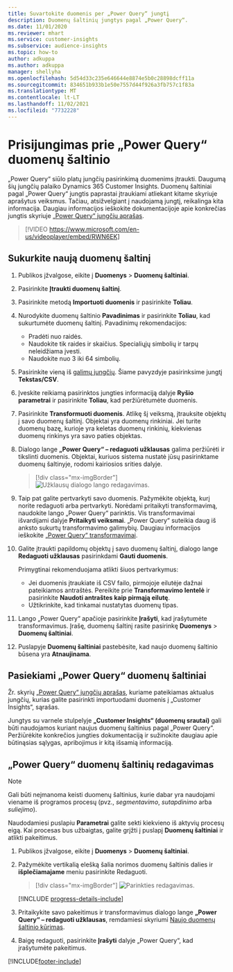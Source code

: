 ```yaml
---
title: Suvartokite duomenis per „Power Query“ jungtį
description: Duomenų šaltinių jungtys pagal „Power Query“.
ms.date: 11/01/2020
ms.reviewer: mhart
ms.service: customer-insights
ms.subservice: audience-insights
ms.topic: how-to
author: adkuppa
ms.author: adkuppa
manager: shellyha
ms.openlocfilehash: 5d54d33c235e646644e8874e5b0c28898dcff11a
ms.sourcegitcommit: 834651b933b1e50e7557d44f926a3fb757c1f83a
ms.translationtype: MT
ms.contentlocale: lt-LT
ms.lasthandoff: 11/02/2021
ms.locfileid: "7732228"
---
```

# <a name="connect-to-a-power-query-data-source"></a>Prisijungimas prie „Power Query“ duomenų šaltinio

„Power Query“ siūlo platų jungčių pasirinkimą duomenims įtraukti. Daugumą šių jungčių palaiko Dynamics 365 Customer Insights. Duomenų šaltiniai pagal „Power Query“ jungtis paprastai įtraukiami atliekant kitame skyriuje aprašytus veiksmus. Tačiau, atsižvelgiant į naudojamą jungtį, reikalinga kita informacija. Daugiau informacijos ieškokite dokumentacijoje apie konkrečias jungtis skyriuje [„Power Query“ jungčių aprašas](/power-query/connectors/).

> [!VIDEO https://www.microsoft.com/en-us/videoplayer/embed/RWN6EK]

## <a name="create-a-new-data-source"></a>Sukurkite naują duomenų šaltinį

1. Publikos įžvalgose, eikite į **Duomenys** > **Duomenų šaltiniai**.

1. Pasirinkite **Įtraukti duomenų šaltinį**.

1. Pasirinkite metodą **Importuoti duomenis** ir pasirinkite **Toliau**.

1. Nurodykite duomenų šaltinio **Pavadinimas** ir pasirinkite **Toliau**, kad sukurtumėte duomenų šaltinį. Pavadinimų rekomendacijos: 
   - Pradėti nuo raidės.
   - Naudokite tik raides ir skaičius. Specialiųjų simbolių ir tarpų neleidžiama įvesti.
   - Naudokite nuo 3 iki 64 simbolių.

1. Pasirinkite vieną iš [galimų jungčių](#available-power-query-data-sources). Šiame pavyzdyje pasirinksime jungtį **Tekstas/CSV**.

1. Įveskite reikiamą pasirinktos jungties informaciją dalyje **Ryšio parametrai** ir pasirinkite **Toliau**, kad peržiūrėtumėte duomenis.

1. Pasirinkite **Transformuoti duomenis**. Atlikę šį veiksmą, įtrauksite objektų į savo duomenų šaltinį. Objektai yra duomenų rinkiniai. Jei turite duomenų bazę, kurioje yra keletas duomenų rinkinių, kiekvienas duomenų rinkinys yra savo paties objektas.

1. Dialogo lange **„Power Query“ – redaguoti užklausas** galima peržiūrėti ir tikslinti duomenis. Objektai, kuriuos sistema nustatė jūsų pasirinktame duomenų šaltinyje, rodomi kairiosios srities dalyje.

   > [!div class="mx-imgBorder"]
   > ![Užklausų dialogo lango redagavimas.](media/data-manager-configure-edit-queries.png "Užklausų redagavimo dialogo langas")

1. Taip pat galite pertvarkyti savo duomenis. Pažymėkite objektą, kurį norite redaguoti arba pertvarkyti. Norėdami pritaikyti transformavimą, naudokite lango „Power Query“ parinktis. Vis transformavimai išvardijami dalyje **Pritaikyti veiksmai**. „Power Query“ suteikia daug iš anksto sukurtų transformavimo galimybių. Daugiau informacijos ieškokite [„Power Query“ transformavimai](/power-query/power-query-what-is-power-query#transformations).

1. Galite įtraukti papildomų objektų į savo duomenų šaltinį, dialogo lange **Redaguoti užklausas** pasirinkdami **Gauti duomenis**.

   Primygtinai rekomenduojama atlikti šiuos pertvarkymus:

   - Jei duomenis įtraukiate iš CSV failo, pirmojoje eilutėje dažnai pateikiamos antraštės. Pereikite prie **Transformavimo lentelė** ir pasirinkite **Naudoti antraštes kaip pirmąją eilutę**.
   - Užtikrinkite, kad tinkamai nustatytas duomenų tipas.

1. Lango „Power Query“ apačioje pasirinkite **Įrašyti**, kad įrašytumėte transformavimus. Įrašę, duomenų šaltinį rasite pasirinkę **Duomenys** > **Duomenų šaltiniai**.

1. Puslapyje **Duomenų šaltiniai** pastebėsite, kad naujo duomenų šaltinio būsena yra **Atnaujinama**.

## <a name="available-power-query-data-sources"></a>Pasiekiami „Power Query“ duomenų šaltiniai

Žr. skyrių [„Power Query“ jungčių aprašas](/power-query/connectors/), kuriame pateikiamas aktualus jungčių, kurias galite pasirinkti importuodami duomenis į „Customer Insights“, sąrašas. 

Jungtys su varnele stulpelyje **„Customer Insights“ (duomenų srautai)** gali būti naudojamos kuriant naujus duomenų šaltinius pagal „Power Query“. Peržiūrėkite konkrečios jungties dokumentaciją ir sužinokite daugiau apie būtinąsias sąlygas, apribojimus ir kitą išsamią informaciją.

## <a name="edit-power-query-data-sources"></a>„Power Query“ duomenų šaltinių redagavimas

> [!NOTE]
> Gali būti neįmanoma keisti duomenų šaltinius, kurie dabar yra naudojami viename iš programos procesų (pvz., *segmentavimo*, *sutapdinimo* arba *suliejimo*). 
>
> Naudodamiesi puslapiu **Parametrai** galite sekti kiekvieno iš aktyvių procesų eigą. Kai procesas bus užbaigtas, galite grįžti į puslapį **Duomenų šaltiniai** ir atlikti pakeitimus.

1. Publikos įžvalgose, eikite į **Duomenys** > **Duomenų šaltiniai**.

2. Pažymėkite vertikalią elešką šalia norimos duomenų šaltinis dalies ir **išplečiamajame** meniu pasirinkite Redaguoti.

   > [!div class="mx-imgBorder"]
   > ![Parinkties redagavimas.](media/edit-option-data-sources.png "Redagavimo parinktis")

   [!INCLUDE [progress-details-include](../includes/progress-details-pane.md)]
   
3. Pritaikykite savo pakeitimus ir transformavimus dialogo lange **„Power Query“ – redaguoti užklausas**, remdamiesi skyriumi [Naujo duomenų šaltinio kūrimas](#create-a-new-data-source).

4. Baigę redaguoti, pasirinkite **Įrašyti** dalyje „Power Query“, kad įrašytumėte pakeitimus.


[!INCLUDE[footer-include](../includes/footer-banner.md)]
